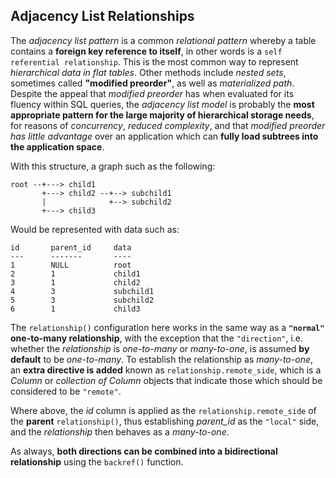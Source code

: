 ## Adjacency List Relationships

The _adjacency list pattern_ is a common _relational pattern_ whereby a table contains a __foreign key reference to itself__, in other words is a `self referential relationship`. This is the most common way to represent _hierarchical data in flat tables_. Other methods include _nested sets_, sometimes called __"modified preorder"__, as well as _materialized path_. Despite the appeal that _modified preorder_ has when evaluated for its fluency within SQL queries, the _adjacency list model_ is probably the __most appropriate pattern for the large majority of hierarchical storage needs__, for reasons of _concurrency_, _reduced complexity_, and that _modified preorder has little advantage_ over an application which can __fully load subtrees into the application space__.

With this structure, a graph such as the following:

```
root --+---> child1
       +---> child2 --+--> subchild1
       |              +--> subchild2
       +---> child3
```

Would be represented with data such as:

```
id       parent_id     data
---      -------       ----
1        NULL          root
2        1             child1
3        1             child2
4        3             subchild1
5        3             subchild2
6        1             child3
```

The `relationship()` configuration here works in the same way as a __`"normal"` one-to-many relationship__, with the exception that the `"direction"`, i.e. whether the _relationship_ is _one-to-many_ or _many-to-one_, is assumed __by default__ to be _one-to-many_. To establish the relationship as _many-to-one_, an __extra directive is added__ known as `relationship.remote_side`, which is a _Column_ or _collection of Column_ objects that indicate those which should be considered to be `"remote"`.

Where above, the _id_ column is applied as the `relationship.remote_side` of the __parent__ `relationship()`, thus establishing *parent_id* as the `"local"` side, and the _relationship_ then behaves as a _many-to-one_.

As always, __both directions can be combined into a bidirectional relationship__ using the `backref()` function.
